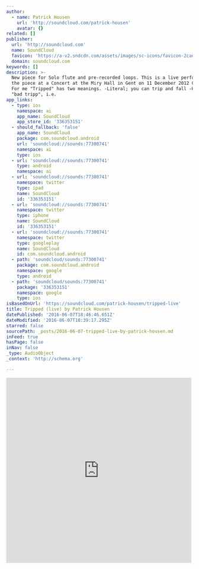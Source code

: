 ```yaml
---
author:
  - name: Patrick Housen
    url: 'http://soundcloud.com/patrick-housen'
    avatar: {}
related: []
publisher:
  url: 'http://soundcloud.com'
  name: SoundCloud
  favicon: 'https://a-v2.sndcdn.com/assets/images/sc-icons/favicon-2cadd14b.ico'
  domain: soundcloud.com
keywords: []
description: >-
  New piece for Solo flute and pre-recorded loops. This is a live performance of
  the piece at a Concert at the Miry Hall in Gent on 11 December 2012 Concept:
  For me "Tripped" has two meanings. -Literal; you can trip and fall -Having a
  "bad tripp", i.e.
app_links:
  - type: ios
    namespace: ai
    app_name: SoundCloud
    app_store_id: '336353151'
  - should_fallback: 'false'
    app_name: SoundCloud
    package: com.soundcloud.android
    url: 'soundcloud://sounds:77300741'
    namespace: ai
    type: ios
  - url: 'soundcloud://sounds:77300741'
    type: android
    namespace: ai
  - url: 'soundcloud://sounds:77300741'
    namespace: twitter
    type: ipad
    name: SoundCloud
    id: '336353151'
  - url: 'soundcloud://sounds:77300741'
    namespace: twitter
    type: iphone
    name: SoundCloud
    id: '336353151'
  - url: 'soundcloud://sounds:77300741'
    namespace: twitter
    type: googleplay
    name: SoundCloud
    id: com.soundcloud.android
  - path: 'soundcloud/sounds:77300741'
    package: com.soundcloud.android
    namespace: google
    type: android
  - path: 'soundcloud/sounds:77300741'
    package: '336353151'
    namespace: google
    type: ios
isBasedOnUrl: 'https://soundcloud.com/patrick-housen/tripped-live'
title: Tripped (live) by Patrick Housen
datePublished: '2016-06-07T18:46:46.651Z'
dateModified: '2016-06-07T18:39:17.295Z'
starred: false
sourcePath: _posts/2016-06-07-tripped-live-by-patrick-housen.md
inFeed: true
hasPage: false
inNav: false
_type: AudioObject
_context: 'http://schema.org'

---
```

<iframe src="https://cdn.embedly.com/widgets/media.html?src=https%3A%2F%2Fw.soundcloud.com%2Fplayer%2F%3Fvisual%3Dtrue%26url%3Dhttp%253A%252F%252Fapi.soundcloud.com%252Ftracks%252F77300741%26show_artwork%3Dtrue&amp;url=https%3A%2F%2Fsoundcloud.com%2Fpatrick-housen%2Ftripped-live&amp;image=http%3A%2F%2Fa1.sndcdn.com%2Fimages%2Ffb_placeholder.png%3F1465314307&amp;key=b7d04c9b404c499eba89ee7072e1c4f7&amp;type=text%2Fhtml&amp;schema=soundcloud" width="500" height="500" scrolling="no" frameborder="0" allowfullscreen="" style=""></iframe>